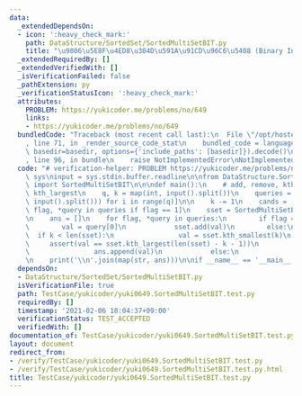 ```yaml
---
data:
  _extendedDependsOn:
  - icon: ':heavy_check_mark:'
    path: DataStructure/SortedSet/SortedMultiSetBIT.py
    title: "\u9806\u5E8F\u4ED8\u304D\u591A\u91CD\u96C6\u5408 (Binary Indexed Tree)"
  _extendedRequiredBy: []
  _extendedVerifiedWith: []
  _isVerificationFailed: false
  _pathExtension: py
  _verificationStatusIcon: ':heavy_check_mark:'
  attributes:
    PROBLEM: https://yukicoder.me/problems/no/649
    links:
    - https://yukicoder.me/problems/no/649
  bundledCode: "Traceback (most recent call last):\n  File \"/opt/hostedtoolcache/Python/3.10.6/x64/lib/python3.10/site-packages/onlinejudge_verify/documentation/build.py\"\
    , line 71, in _render_source_code_stat\n    bundled_code = language.bundle(stat.path,\
    \ basedir=basedir, options={'include_paths': [basedir]}).decode()\n  File \"/opt/hostedtoolcache/Python/3.10.6/x64/lib/python3.10/site-packages/onlinejudge_verify/languages/python.py\"\
    , line 96, in bundle\n    raise NotImplementedError\nNotImplementedError\n"
  code: "# verification-helper: PROBLEM https://yukicoder.me/problems/no/649\nimport\
    \ sys\ninput = sys.stdin.buffer.readline\n\nfrom DataStructure.SortedSet.SortedMultiSetBIT\
    \ import SortedMultiSetBIT\n\n\ndef main():\n    # add, remove, kth_smallest,\
    \ kth_largest\n    q, k = map(int, input().split())\n    queries = [list(map(int,\
    \ input().split())) for i in range(q)]\n\n    k -= 1\n    cands = [query[0] for\
    \ flag, *query in queries if flag == 1]\n    sset = SortedMultiSetBIT(cands)\n\
    \n    ans = []\n    for flag, *query in queries:\n        if flag == 1:\n    \
    \        val = query[0]\n            sset.add(val)\n        else:\n          \
    \  if k < len(sset):\n                val = sset.kth_smallest(k)\n           \
    \     assert(val == sset.kth_largest(len(sset) - k - 1))\n                sset.remove(val)\n\
    \                ans.append(val)\n            else:\n                ans.append(-1)\n\
    \n    print('\\n'.join(map(str, ans)))\n\nif __name__ == '__main__':\n    main()\n"
  dependsOn:
  - DataStructure/SortedSet/SortedMultiSetBIT.py
  isVerificationFile: true
  path: TestCase/yukicoder/yuki0649.SortedMultiSetBIT.test.py
  requiredBy: []
  timestamp: '2021-02-06 18:04:37+09:00'
  verificationStatus: TEST_ACCEPTED
  verifiedWith: []
documentation_of: TestCase/yukicoder/yuki0649.SortedMultiSetBIT.test.py
layout: document
redirect_from:
- /verify/TestCase/yukicoder/yuki0649.SortedMultiSetBIT.test.py
- /verify/TestCase/yukicoder/yuki0649.SortedMultiSetBIT.test.py.html
title: TestCase/yukicoder/yuki0649.SortedMultiSetBIT.test.py
---
```

